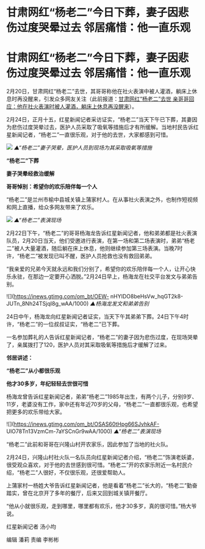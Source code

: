 # 甘肃网红“杨老二”今日下葬，妻子因悲伤过度哭晕过去 邻居痛惜：他一直乐观

# 甘肃网红“杨老二”今日下葬，妻子因悲伤过度哭晕过去 邻居痛惜：他一直乐观

2月20日，甘肃网红“杨老二”去世，其哥哥称他在社火表演中被人灌酒，躺床上休息时再没醒来，引发众多网友关注（此前报道：[甘肃网红“杨老二”去世
亲哥哥回应：他在社火表演时被人灌酒，躺床上休息再没醒来](https://news.qq.com/rain/a/20240222A05TM100)）。

2月24日，正月十五，红星新闻记者采访证实，“杨老二”当天下午已下葬，其妻因为悲伤过度哭晕过去，医护人员采取了吸氧等措施后才有所缓解。当地村民告诉红星新闻记者，“杨老二”一直很乐观，对于他的去世，大家都感到可惜。

![](https://inews.gtimg.com/om_bt/O4yJB_TGsIlwN8ZgudaaqmDHForRMPXWHldn60BNPAMP8AA/1000)
_▲“杨老二”妻子哭晕，医护人员到现场为其采取吸氧等措施_

**“杨老二”下葬**

**妻子哭晕经救治缓解**

**哥哥悼别：希望你的欢乐陪伴每一个人**

“杨老二”是兰州市榆中县城关镇上蒲家村人。在从事社火表演之外，也制作短视频和网上直播，给众多网友带来了欢乐。

![](https://inews.gtimg.com/om_bt/OniaC78SQ7t-HT5__tc28T1BIREiEpdGcmWfqXpg6wiXUAA/1000)
_▲“杨老二”表演现场_

2月22日下午，“杨老二”的哥哥杨海龙告诉红星新闻记者，他和弟弟都是社火表演队员，2月20日当天，他们受邀进行表演，在第一场和第二场表演时，弟弟“杨老二”被人大量灌酒，随后躺在床上休息，他则继续参加第三场表演。当晚7时许，“杨老二”被发现已叫不醒，医护人员抢救也没有救回弟弟。

“我亲爱的兄弟今天就永远和我们分别了，希望你的欢乐陪伴每一个人，让开心快乐永驻，在那边一定要开心洒脱。”2月24日早上，杨海龙在社交平台发文与弟弟告别。

![](https://inews.gtimg.com/om_bt/OEW-
nHYIDO8beHsVw_hqGT2k8-JUTn_8Nh24TSjqI8g_wAA/1000) _▲杨海龙发文和弟弟告别_

24日中午，杨海龙向红星新闻记者证实，当天下午其弟弟下葬。24日下午4时许，“杨老二”的一位叔叔证实，“杨老二”已下葬。

一名参加葬礼的人告诉红星新闻记者，“杨老二”的妻子因为悲伤过度，在现场哭晕了，亲属拨打了120，医护人员对其采取吸氧等措施后才缓解了过来。

**邻居讲述：**

**“杨老二”从小都很乐观**

**他才30多岁，年纪轻轻去世很可惜**

杨海龙曾告诉红星新闻记者，弟弟“杨老二”1985年出生，有两个儿子，分别9岁、11岁，老婆没有工作，家中还有年近70岁的父母，“杨老二”一直都很乐观，也希望把更多的欢乐带给大家。

![](https://inews.gtimg.com/om_bt/OSAS60tHpg66SJvhkAF-
UlO78Tn13VzmCm-7aYSCnGr9wAA/1000) _▲“杨老二”表演现场_

“杨老二”此前和哥哥在兴隆山村开农家乐，因此参加了当地的社火队。

2月24日，兴隆山村社火队一名队员向红星新闻记者介绍，“杨老二”饰演老妖婆，很受观众喜欢，对于他的去世感到很可惜。“杨老二”开的农家乐附近一名村民介绍，“杨老二”人很好，不仅很乐观，还很爱帮助人。

上蒲家村一杨姓大爷告诉红星新闻记者，他是看着“杨老二”长大的，“杨老二”勤奋踏实，曾在北京开了多年的餐厅，后来又回到城关镇开餐厅。

“他从小就很乐观，走到哪里，哪里都有欢乐，他才30多岁，真的很可惜。”杨大爷说。

红星新闻记者 汤小均

编辑 潘莉 责编 李彬彬

